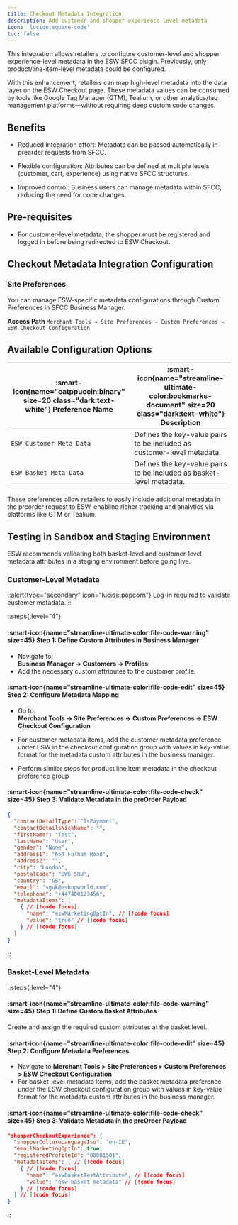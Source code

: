 ```yaml
---
title: Checkout Metadata Integration
description: Add customer and shopper experience level metadata
icon: 'lucide:square-code'
toc: false
---
```


This integration allows retailers to configure customer-level and shopper experience-level metadata in the ESW SFCC plugin. Previously, only product/line-item-level metadata could be configured. <br>

With this enhancement, retailers can map high-level metadata into the data layer on the ESW Checkout page. These metadata values can be consumed by tools like Google Tag Manager (GTM), Tealium, or other analytics/tag management platforms—without requiring deep custom code changes.

## Benefits

- Reduced integration effort: Metadata can be passed automatically in preorder requests from SFCC.

- Flexible configuration: Attributes can be defined at multiple levels (customer, cart, experience) using native SFCC structures.

- Improved control: Business users can manage metadata within SFCC, reducing the need for code changes.

## Pre-requisites

- For customer-level metadata, the shopper must be registered and logged in before being redirected to ESW Checkout.

## Checkout Metadata Integration Configuration

### Site Preferences

You can manage ESW-specific metadata configurations through Custom Preferences in SFCC Business Manager.

**Access Path** `Merchant Tools → Site Preferences → Custom Preferences → ESW Checkout Configuration`

## Available Configuration Options

| :smart-icon{name="catppuccin:binary" size=20 class="dark:text-white"} **Preference Name** | :smart-icon{name="streamline-ultimate-color:bookmarks-document" size=20 class="dark:text-white"} **Description** |
|---|---|
| `ESW Customer Meta Data` | Defines the key-value pairs to be included as customer-level metadata. |
| `ESW Basket Meta Data` | Defines the key-value pairs to be included as basket-level metadata. |

These preferences allow retailers to easily include additional metadata in the preorder request to ESW, enabling richer tracking and analytics via platforms like GTM or Tealium.


## Testing in Sandbox and Staging Environment

ESW recommends validating both basket-level and customer-level metadata attributes in a staging environment before going live.

###  Customer-Level Metadata

::alert{type="secondary" icon="lucide:popcorn"}
  Log-in required to validate customer metadata.
::

::steps{:level="4"}

#### :smart-icon{name="streamline-ultimate-color:file-code-warning" size=45} Step 1: Define Custom Attributes in Business Manager  

- Navigate to:  
  **Business Manager → Customers → Profiles**
- Add the necessary custom attributes to the customer profile.  


#### :smart-icon{name="streamline-ultimate-color:file-code-edit" size=45} Step 2: Configure Metadata Mapping  

- Go to:  
  **Merchant Tools → Site Preferences → Custom Preferences → ESW Checkout Configuration**
- For customer metadata items, add the customer metadata preference under ESW in the checkout configuration group with values in key-value format for the metadata custom attributes in the business manager.

- Perform similar steps for product line item metadata in the checkout preference group


#### :smart-icon{name="streamline-ultimate-color:file-code-check" size=45} Step 3: Validate Metadata in the preOrder Payload  

```json
{
  "contactDetailType": "IsPayment",
  "contactDetailsNickName": "",
  "firstName": "Test",
  "lastName": "User",
  "gender": "None",
  "address1": "654 Fulham Road",
  "address2": "",
  "city": "London",
  "postalCode": "SW6 5RU",
  "country": "GB",
  "email": "sguk@eshopworld.com",
  "telephone": "+447400123456",
  "metadataItems": [
    { // [!code focus]
      "name": "eswMarketingOptIn", // [!code focus]
      "value": "true" // [!code focus]
    } // [!code focus]
  ] 
}
```
::


###  Basket-Level Metadata

::steps{:level="4"}

#### :smart-icon{name="streamline-ultimate-color:file-code-warning" size=45} Step 1: Define Custom Basket Attributes  

Create and assign the required custom attributes at the basket level.  


#### :smart-icon{name="streamline-ultimate-color:file-code-edit" size=45} Step 2: Configure Metadata Preferences  

- Navigate to **Merchant Tools > Site Preferences > Custom Preferences > ESW Checkout Configuration**
- For basket-level metadata items, add the basket metadata preference under the ESW checkout configuration group with values in key-value format for the metadata custom attributes in the business manager.

#### :smart-icon{name="streamline-ultimate-color:file-code-check" size=45} Step 3: Validate Metadata in the preOrder Payload  

```json
"shopperCheckoutExperience": {
  "shopperCultureLanguageIso": "en-IE",
  "emailMarketingOptIn": true,
  "registeredProfileId": "00001501",
  "metadataItems": [ // [!code focus]
    { // [!code focus]
      "name": "eswBasketTestAttribute", // [!code focus]
      "value": "esw basket metadata" // [!code focus]
    } // [!code focus]
  ] // [!code focus]
}
```
::